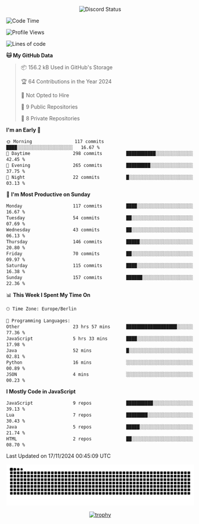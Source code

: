 <!-- Discord Status -->
<p align="center">
  <img src="https://lanyard.cnrad.dev/api/531896089096486922?borderRadius=30px" alt="Discord Status" />
</p>

<!--START_SECTION:waka-->
![Code Time](http://img.shields.io/badge/Code%20Time-1%2C040%20hrs%2024%20mins-blue)

![Profile Views](http://img.shields.io/badge/Profile%20Views-0-blue)

![Lines of code](https://img.shields.io/badge/From%20Hello%20World%20I%27ve%20Written-3.0%20million%20lines%20of%20code-blue)

**🐱 My GitHub Data** 

> 📦 156.2 kB Used in GitHub's Storage 
 > 
> 🏆 64 Contributions in the Year 2024
 > 
> 🚫 Not Opted to Hire
 > 
> 📜 9 Public Repositories 
 > 
> 🔑 8 Private Repositories 
 > 
**I'm an Early 🐤** 

```text
🌞 Morning                117 commits         ████░░░░░░░░░░░░░░░░░░░░░   16.67 % 
🌆 Daytime                298 commits         ███████████░░░░░░░░░░░░░░   42.45 % 
🌃 Evening                265 commits         █████████░░░░░░░░░░░░░░░░   37.75 % 
🌙 Night                  22 commits          █░░░░░░░░░░░░░░░░░░░░░░░░   03.13 % 
```
📅 **I'm Most Productive on Sunday** 

```text
Monday                   117 commits         ████░░░░░░░░░░░░░░░░░░░░░   16.67 % 
Tuesday                  54 commits          ██░░░░░░░░░░░░░░░░░░░░░░░   07.69 % 
Wednesday                43 commits          ██░░░░░░░░░░░░░░░░░░░░░░░   06.13 % 
Thursday                 146 commits         █████░░░░░░░░░░░░░░░░░░░░   20.80 % 
Friday                   70 commits          ██░░░░░░░░░░░░░░░░░░░░░░░   09.97 % 
Saturday                 115 commits         ████░░░░░░░░░░░░░░░░░░░░░   16.38 % 
Sunday                   157 commits         ██████░░░░░░░░░░░░░░░░░░░   22.36 % 
```


📊 **This Week I Spent My Time On** 

```text
🕑︎ Time Zone: Europe/Berlin

💬 Programming Languages: 
Other                    23 hrs 57 mins      ███████████████████░░░░░░   77.36 % 
JavaScript               5 hrs 33 mins       ████░░░░░░░░░░░░░░░░░░░░░   17.98 % 
Java                     52 mins             █░░░░░░░░░░░░░░░░░░░░░░░░   02.81 % 
Python                   16 mins             ░░░░░░░░░░░░░░░░░░░░░░░░░   00.89 % 
JSON                     4 mins              ░░░░░░░░░░░░░░░░░░░░░░░░░   00.23 % 
```

**I Mostly Code in JavaScript** 

```text
JavaScript               9 repos             ██████████░░░░░░░░░░░░░░░   39.13 % 
Lua                      7 repos             ████████░░░░░░░░░░░░░░░░░   30.43 % 
Java                     5 repos             █████░░░░░░░░░░░░░░░░░░░░   21.74 % 
HTML                     2 repos             ██░░░░░░░░░░░░░░░░░░░░░░░   08.70 % 
```




 Last Updated on 17/11/2024 00:45:09 UTC
<!--END_SECTION:waka-->

<!-- GitHub Contribution Snake -->
<p align="center">
  <img src="https://raw.githubusercontent.com/vxnsin/vxnsin/output/github-contribution-grid-snake-dark.svg" alt="GitHub Contribution Snake" />
</p>

<!-- GitHub Trophy -->
<p align="center">
  <a href="https://github.com/ryo-ma/github-profile-trophy">
    <img src="https://github-profile-trophy.vercel.app/?username=vxnsin&theme=onedark" alt="trophy" />
  </a>
</p>
